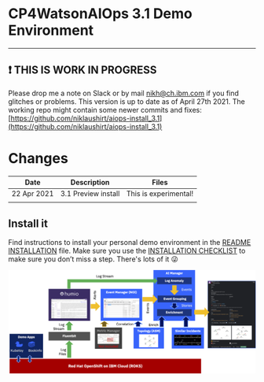 # CP4WatsonAIOps 3.1 Demo Environment 
---------------------------------------------------------------------------------------------------------------

## ❗ THIS IS WORK IN PROGRESS
Please drop me a note on Slack or by mail nikh@ch.ibm.com if you find glitches or problems.
This version is up to date as of April 27th 2021.
The working repo might contain some newer commits and fixes:
[https://github.com/niklaushirt/aiops-install_3.1](https://github.com/niklaushirt/aiops-install_3.1)

# Changes

| Date  | Description  | Files  | 
|---|---|---|
|  22 Apr 2021 | 3.1 Preview install  | This is experimental!  |
|   |   |   | 




## Install it

Find instructions to install your personal demo environment in the [README INSTALLATION](./README_INSTALLATION.md) file.
Make sure you use the [INSTALLATION CHECKLIST](./README_INSTALLATION_CHECKLIST.md) to make sure you don’t miss a step. There's lots of it 😜


![arch](pics/aiops-demo.png)






